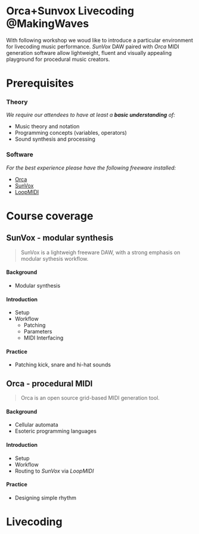 # Orca+Sunvox Livecoding @MakingWaves

With following workshop we woud like to introduce a particular environment for livecoding music performance. 
_SunVox_ DAW paired with _Orca_ MIDI generation software allow lightweight, fluent and visually appealing playground for procedural music creators.   

# Prerequisites
### Theory 
_We require our attendees to have at least a  **basic understanding** of:_
  - Music theory and notation
  - Programming concepts (variables, operators)
  - Sound synthesis and processing 
### Software 
_For the best experience please have the following freeware installed:_
  - [Orca](https://100r.co/site/orca.html)
  - [SunVox](https://warmplace.ru/soft/sunvox/)
  - [LoopMIDI](https://www.tobias-erichsen.de/software/loopmidi.html)

# Course coverage

## SunVox - modular synthesis

> SunVox is a lightweigh freeware DAW, with a strong emphasis on modular sythesis workflow. 

#### Background
 - Modular synthesis

#### Introduction
 - Setup
  - Workflow
    - Patching
    - Parameters
    - MIDI Interfacing
      
#### Practice 
  - Patching kick, snare and hi-hat sounds  
    
## Orca - procedural MIDI 
> Orca is an open source grid-based MIDI generation tool. 

#### Background 
 - Cellular automata
 - Esoteric programming languages
#### Introduction 
 - Setup
 - Workflow
 - Routing to *SunVox* via *LoopMIDI*

#### Practice
  - Designing simple rhythm


# Livecoding 



